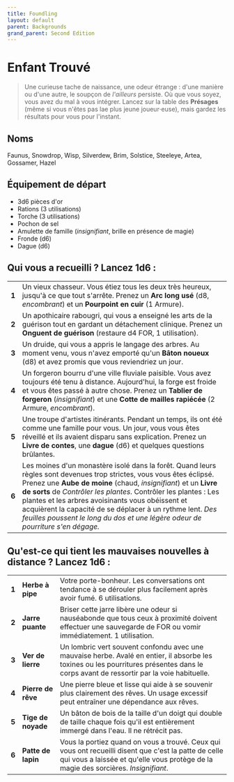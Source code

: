 ```yaml
---
title: Foundling
layout: default
parent: Backgrounds
grand_parent: Second Edition
---
```


# Enfant Trouvé

> Une curieuse tache de naissance, une odeur étrange : d'une manière ou d'une autre, le soupçon de _l'ailleurs_ persiste. Où que vous soyez, vous avez du mal à vous intégrer. Lancez sur la table des **Présages** (même si vous n'êtes pas lae plus jeune joueur⋅euse), mais gardez les résultats pour vous pour l'instant.

## Noms

Faunus, Snowdrop, Wisp, Silverdew, Brim, Solstice, Steeleye, Artea, Gossamer, Hazel

## Équipement de départ

- 3d6 pièces d'or
- Rations (3 utilisations)
- Torche (3 utilisations)
- Pochon de sel
- Amulette de famille (_insignifiant_, brille en présence de magie)
- Fronde (d6)
- Dague (d6)

## Qui vous a recueilli ? Lancez 1d6 :

|       |                                                                                                                                                                                                                          |
| ----- | ------------------------------------------------------------------------------------------------------------------------------------------------------------------------------------------------------------------------ |
| **1** | Un vieux chasseur. Vous étiez tous les deux très heureux, jusqu'à ce que tout s'arrête. Prenez un **Arc long usé** (d8, _encombrant_) et un **Pourpoint en cuir** (1 Armure). |
| **2** | Un apothicaire rabougri, qui vous a enseigné les arts de la guérison tout en gardant un détachement clinique. Prenez un **Onguent de guérison** (restaure d4 FOR, 1 utilisation). |
| **3** | Un druide, qui vous a appris le langage des arbres. Au moment venu, vous n'avez emporté qu'un **Bâton noueux** (d8) et avez promis que vous reviendriez un jour. |
| **4** | Un forgeron bourru d'une ville fluviale paisible. Vous avez toujours été tenu à distance. Aujourd'hui, la forge est froide et vous êtes passé à autre chose. Prenez un **Tablier de forgeron** (_insignifiant_) et une **Cotte de mailles rapiécée** (2 Armure, _encombrant_). |
| **5** | Une troupe d'artistes itinérants. Pendant un temps, ils ont été comme une famille pour vous. Un jour, vous vous êtes réveillé et ils avaient disparu sans explication. Prenez un **Livre de contes**, une **dague** (d6) et quelques questions brûlantes. |
| **6** | Les moines d'un monastère isolé dans la forêt. Quand leurs règles sont devenues trop strictes, vous vous êtes éclipsé. Prenez une **Aube de moine** (chaud, _insignifiant_) et un **Livre de sorts** de _Contrôler les plantes_. Contrôler les plantes : Les plantes et les arbres avoisinants vous obéissent et acquièrent la capacité de se déplacer à un rythme lent. _Des feuilles poussent le long du dos et une légère odeur de pourriture s'en dégage._ |


## Qu'est-ce qui tient les mauvaises nouvelles à distance ? Lancez 1d6 :

|       |                   |                                                                                                                                         |
| ----- | ----------------- | --------------------------------------------------------------------------------------------------------------------------------------- |
| **1** | **Herbe à pipe** | Votre porte-bonheur. Les conversations ont tendance à se dérouler plus facilement après avoir fumé. 6 utilisations. |
| **2** | **Jarre puante** | Briser cette jarre libère une odeur si nauséabonde que tous ceux à proximité doivent effectuer une sauvegarde de FOR ou vomir immédiatement. 1 utilisation. |
| **3** | **Ver de lierre** | Un lombric vert souvent confondu avec une mauvaise herbe. Avalé en entier, il absorbe les toxines ou les pourritures présentes dans le corps avant de ressortir par la voie habituelle. |
| **4** | **Pierre de rêve** | Une pierre bleue et lisse qui aide à se souvenir plus clairement des rêves. Un usage excessif peut entraîner une dépendance aux rêves. |
| **5** | **Tige de noyade** | Un bâton de bois de la taille d'un doigt qui double de taille chaque fois qu'il est entièrement immergé dans l'eau. Il ne rétrécit pas. |
| **6** | **Patte de lapin** | Vous la portiez quand on vous a trouvé. Ceux qui vous ont recueilli disent que c'est la patte de celle qui vous a laissée et qu'elle vous protège de la magie des sorcières. _Insignifiant_. |
